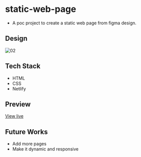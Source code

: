 # static-web-page

* A poc project to create a static web page from figma design.

## Design

![02](https://user-images.githubusercontent.com/27736288/214060451-579c54b0-f186-4131-969d-e9791e377afc.png)

## Tech Stack

* HTML
* CSS
* Netlify

## Preview

[View live](https://static-web-page-poc-gautam-balamurali.netlify.app/)

## Future Works

* Add more pages
* Make it dynamic and responsive
